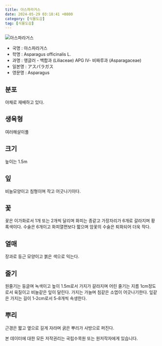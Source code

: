 ```yaml
---
title: 아스파라거스
date: 2024-05-29 03:18:41 +0800
category: [식물도감]
tag: [식물도감]
---
```




![아스파라거스](/fileUpload/plants/basic/Liliaceae/Asparagus/612/612_1_th2.jpg)
- 국명 : 아스파라거스
- 학명 : Asparagus officinalis L.
- 과명 : 앵글러 - 백합과 (Liliaceae) APG Ⅳ- 비짜루과 (Asparagaceae)
- 일본명 : アスパラガス
- 영문명 : Asparagus


## 분포
야채로 재배하고 있다.
## 생육형
여러해살이풀 
## 크기
높이는 1.5m
## 잎
비늘모양이고 침형이며 작고 어긋나기이다.
## 꽃
꽃은 이가화로서 1개 또는 2개씩 달리며 화피는 종같고 가장자리가 6개로 갈라지며 황록색이다. 수술은 6개이고 화피열편보다 짧으며 암꽃의 수술은 퇴화되어 더욱 작다.
## 열매
장과로 둥근 모양이고 붉은 색으로 익는다.
## 줄기
원줄기는 둥글며 녹색이고 높이 1.5m로서 가지가 갈라지며 어린 줄기는 지름 1cm정도로서 육질이고 비늘같은 잎이 달린다. 가지는 가늘며 침같은 소엽이 어긋나기한다. 잎같은 가지는 길이 1-2cm로서 5-8개씩 속생한다.
## 뿌리
근경은 짧고 옆으로 길게 자라며 굵은 뿌리가 사방으로 퍼진다.






본 데이터에 대한 모든 저작권리는 국립수목원 또는 원저작자에게 있습니다.
